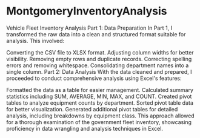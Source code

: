 # MontgomeryInventoryAnalysis
Vehicle Fleet Inventory Analysis
Part 1: Data Preparation
In Part 1, I transformed the raw data into a clean and structured format suitable for analysis. This involved:

Converting the CSV file to XLSX format.
Adjusting column widths for better visibility.
Removing empty rows and duplicate records.
Correcting spelling errors and removing whitespace.
Consolidating department names into a single column.
Part 2: Data Analysis
With the data cleaned and prepared, I proceeded to conduct comprehensive analysis using Excel's features:

Formatted the data as a table for easier management.
Calculated summary statistics including SUM, AVERAGE, MIN, MAX, and COUNT.
Created pivot tables to analyze equipment counts by department.
Sorted pivot table data for better visualization.
Generated additional pivot tables for detailed analysis, including breakdowns by equipment class.
This approach allowed for a thorough examination of the government fleet inventory, showcasing proficiency in data wrangling and analysis techniques in Excel.

